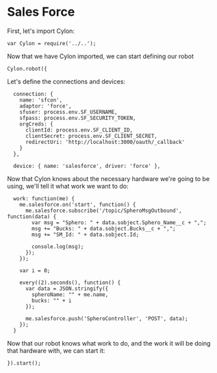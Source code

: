 # Sales Force

First, let's import Cylon:

    var Cylon = require('../..');

Now that we have Cylon imported, we can start defining our robot

    Cylon.robot({

Let's define the connections and devices:

      connection: {
        name: 'sfcon',
        adaptor: 'force',
        sfuser: process.env.SF_USERNAME,
        sfpass: process.env.SF_SECURITY_TOKEN,
        orgCreds: {
          clientId: process.env.SF_CLIENT_ID,
          clientSecret: process.env.SF_CLIENT_SECRET,
          redirectUri: 'http://localhost:3000/oauth/_callback'
        }
      },

      device: { name: 'salesforce', driver: 'force' },

Now that Cylon knows about the necessary hardware we're going to be using, we'll
tell it what work we want to do:

      work: function(me) {
        me.salesforce.on('start', function() {
          me.salesforce.subscribe('/topic/SpheroMsgOutbound', function(data) {
            var msg = "Sphero: " + data.sobject.Sphero_Name__c + ",";
            msg += "Bucks: " + data.sobject.Bucks__c + ",";
            msg += "SM_Id: " + data.sobject.Id;

            console.log(msg);
          });
        });

        var i = 0;

        every((2).seconds(), function() {
          var data = JSON.stringify({
            spheroName: "" + me.name,
            bucks: "" + i
          });

          me.salesforce.push('SpheroController', 'POST', data);
        });
      }

Now that our robot knows what work to do, and the work it will be doing that
hardware with, we can start it:

    }).start();
